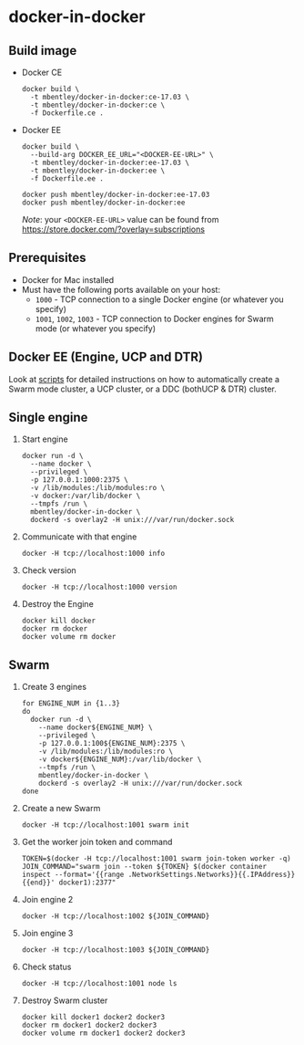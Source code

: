 docker-in-docker
================

## Build image
* Docker CE
  ```
  docker build \
    -t mbentley/docker-in-docker:ce-17.03 \
    -t mbentley/docker-in-docker:ce \
    -f Dockerfile.ce .
  ```

* Docker EE
  ```
  docker build \
    --build-arg DOCKER_EE_URL="<DOCKER-EE-URL>" \
    -t mbentley/docker-in-docker:ee-17.03 \
    -t mbentley/docker-in-docker:ee \
    -f Dockerfile.ee .

  docker push mbentley/docker-in-docker:ee-17.03
  docker push mbentley/docker-in-docker:ee
  ```

  *Note*: your `<DOCKER-EE-URL>` value can be found from https://store.docker.com/?overlay=subscriptions

## Prerequisites
  * Docker for Mac installed
  * Must have the following ports available on your host:
    * `1000` - TCP connection to a single Docker engine (or whatever you specify)
    * `1001`, `1002`, `1003` - TCP connection to Docker engines for Swarm mode (or whatever you specify)

## Docker EE (Engine, UCP and DTR)
Look at [scripts](./scripts) for detailed instructions on how to automatically create a Swarm mode cluster, a UCP cluster, or a DDC (bothUCP & DTR) cluster.

## Single engine

1. Start engine
    ```
    docker run -d \
      --name docker \
      --privileged \
      -p 127.0.0.1:1000:2375 \
      -v /lib/modules:/lib/modules:ro \
      -v docker:/var/lib/docker \
      --tmpfs /run \
      mbentley/docker-in-docker \
      dockerd -s overlay2 -H unix:///var/run/docker.sock
    ```

2. Communicate with that engine
    ```
    docker -H tcp://localhost:1000 info
    ```

3. Check version
    ```
    docker -H tcp://localhost:1000 version
    ```

4. Destroy the Engine
    ```
    docker kill docker
    docker rm docker
    docker volume rm docker
    ```

## Swarm
1. Create 3 engines
    ```
    for ENGINE_NUM in {1..3}
    do
      docker run -d \
        --name docker${ENGINE_NUM} \
        --privileged \
        -p 127.0.0.1:100${ENGINE_NUM}:2375 \
        -v /lib/modules:/lib/modules:ro \
        -v docker${ENGINE_NUM}:/var/lib/docker \
        --tmpfs /run \
        mbentley/docker-in-docker \
        dockerd -s overlay2 -H unix:///var/run/docker.sock
    done
    ```

2. Create a new Swarm
    ```
    docker -H tcp://localhost:1001 swarm init
    ```

3. Get the worker join token and command
    ```
    TOKEN=$(docker -H tcp://localhost:1001 swarm join-token worker -q)
    JOIN_COMMAND="swarm join --token ${TOKEN} $(docker container inspect --format='{{range .NetworkSettings.Networks}}{{.IPAddress}}{{end}}' docker1):2377"
    ```

4. Join engine 2
    ```
    docker -H tcp://localhost:1002 ${JOIN_COMMAND}
    ```

5. Join engine 3
    ```
    docker -H tcp://localhost:1003 ${JOIN_COMMAND}
    ```

6. Check status
    ```
    docker -H tcp://localhost:1001 node ls
    ```

7. Destroy Swarm cluster
    ```
    docker kill docker1 docker2 docker3
    docker rm docker1 docker2 docker3
    docker volume rm docker1 docker2 docker3
    ```

